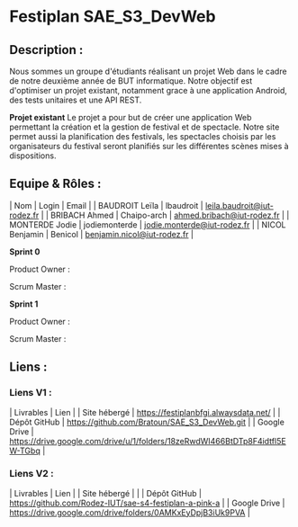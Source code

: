 # Festiplan SAE_S3_DevWeb

## Description : 

Nous sommes un groupe d'étudiants réalisant un projet Web dans le cadre de notre deuxième année de BUT informatique.
Notre objectif est d'optimiser un projet existant, notamment grace à une application Android, des tests unitaires et une API REST.

**Projet existant**
Le projet a pour but de créer une application Web permettant la création et la gestion de festival et de spectacle. 
Notre site permet aussi la planification des festivals, les spectacles choisis par les organisateurs du festival seront planifiés sur les différentes scènes mises à dispositions.

## Equipe & Rôles : 

| Nom | Login | Email |
| BAUDROIT Leïla | lbaudroit | leila.baudroit@iut-rodez.fr |
| BRIBACH Ahmed | Chaipo-arch | ahmed.bribach@iut-rodez.fr |
| MONTERDE Jodie | jodiemonterde | jodie.monterde@iut-rodez.fr |
| NICOL Benjamin | Benicol | benjamin.nicol@iut-rodez.fr |

**Sprint 0**

Product Owner : 

Scrum Master : 

**Sprint 1**

Product Owner : 

Scrum Master : 

## Liens : 
### Liens V1 : 

| Livrables | Lien |
| Site hébergé | https://festiplanbfgi.alwaysdata.net/ |
| Dépôt GitHub | https://github.com/Bratoun/SAE_S3_DevWeb.git |
| Google Drive | https://drive.google.com/drive/u/1/folders/18zeRwdWI466BtDTp8F4idtfl5EW-TGbq |

### Liens V2 : 

| Livrables | Lien |
| Site hébergé |  |
| Dépôt GitHub | https://github.com/Rodez-IUT/sae-s4-festiplan-a-pink-a |
| Google Drive | https://drive.google.com/drive/folders/0AMKxEyDpjB3iUk9PVA |

